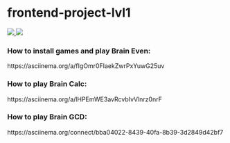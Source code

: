 # frontend-project-lvl1

<a href="https://codeclimate.com/github/codeclimate/codeclimate/maintainability">
  <img src="https://api.codeclimate.com/v1/badges/a99a88d28ad37a79dbf6/maintainability" />
</a>

<a href="https://github.com/olegkuzmenko/frontend-project-lvl1/workflows/actions">
  <img src="https://github.com/olegkuzmenko/frontend-project-lvl1/workflows/StartLint/badge.svg" />
</a>

<h3>How to install games and play Brain Even:</h3>
https://asciinema.org/a/fIgOmr0FIaekZwrPxYuwG25uv



<h3>How to play Brain Calc:</h3>
https://asciinema.org/a/lHPEmWE3avRcvbIvVlnrz0nrF


<h3>How to play Brain GCD:</h3>
https://asciinema.org/connect/bba04022-8439-40fa-8b39-3d2849d42bf7
